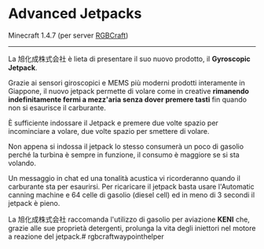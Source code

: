 # Advanced Jetpacks

Minecraft 1.4.7 (per server [RGBCraft](http://rgbcraft.com))

---

La 旭化成株式会社 è lieta di presentare il suo nuovo prodotto, il **Gyroscopic Jetpack**.

Grazie ai sensori giroscopici e MEMS più moderni prodotti interamente in Giappone, il nuovo jetpack permette di volare come in creative **rimanendo indefinitamente fermi a mezz'aria senza dover premere tasti** fin quando non si esaurisce il carburante.

È sufficiente indossare il Jetpack e premere due volte spazio per incominciare a volare, due volte spazio per smettere di volare.

Non appena si indossa il jetpack lo stesso consumerà un poco di gasolio perché la turbina è sempre in funzione, il consumo è maggiore se si sta volando. 

Un messaggio in chat ed una tonalità acustica vi ricorderanno quando il carburante sta per esaurirsi. Per ricaricare il jetpack basta usare l'Automatic canning machine e 64 celle di gasolio (diesel cell) ed in meno di 3 secondi il jetpack è pieno. 

La 旭化成株式会社 raccomanda l'utilizzo di gasolio per aviazione **KENI** che, grazie alle sue proprietà detergenti, prolunga la vita degli iniettori nel motore a reazione del jetpack.# rgbcraftwaypointhelper
